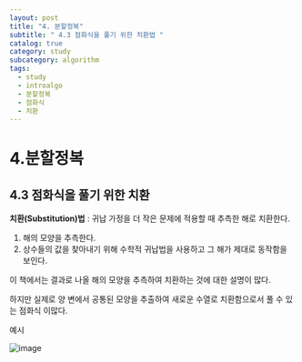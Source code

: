 ```yaml
---
layout: post
title: "4. 분할정복"
subtitle: " 4.3 점화식을 풀기 위한 치환법 "
catalog: true
category: study
subcategory: algorithm
tags:
  - study
  - introalgo
  - 분할정복
  - 점화식
  - 치환
---
```


# 4.분할정복

## 4.3 점화식을 풀기 위한 치환

**치환(Substitution)법** : 귀납 가정을 더 작은 문제에 적용할 때 추측한 해로 치환한다.

1. 해의 모양을 추측한다.
2. 상수들의 값을 찾아내기 위해 수학적 귀납법을 사용하고 그 해가 제대로 동작함을 보인다.

이 책에서는 결과로 나올 해의 모양을 추측하여 치환하는 것에 대한 설명이 많다.

하지만 실제로 양 변에서 공통된 모양을 추출하여 새로운 수열로 치환함으로서 풀 수 있는 점화식 이많다.

예시

![image](https://github.com/junsoopooh/junsoopooh.github.io/blob/master/img/algorithm230814.webp?raw=true)
